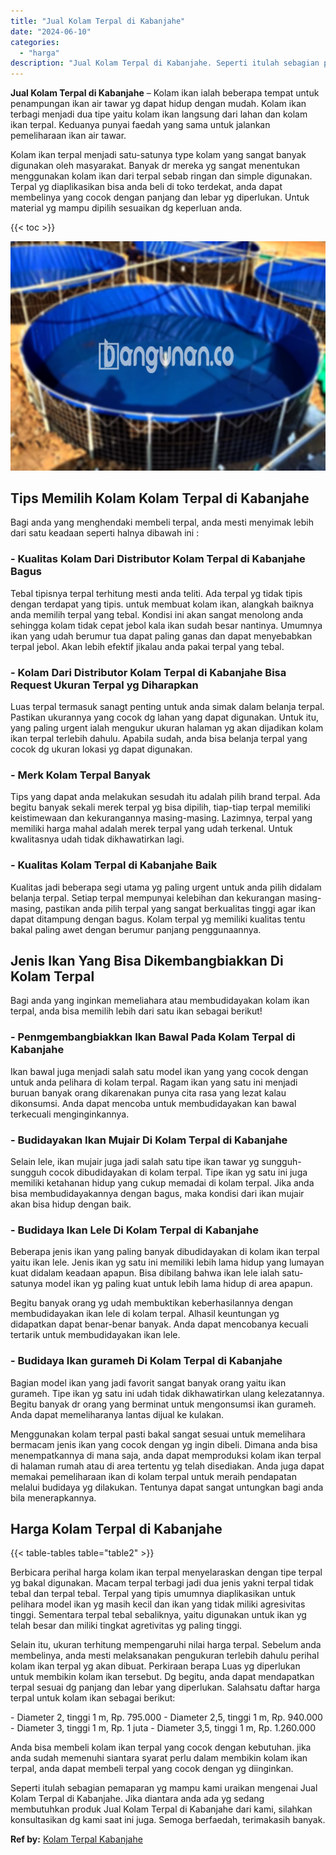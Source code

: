 ```yaml
---
title: "Jual Kolam Terpal di Kabanjahe"
date: "2024-06-10"
categories: 
  - "harga"
description: "Jual Kolam Terpal di Kabanjahe. Seperti itulah sebagian pemaparan yg mampu kami uraikan mengenai Jual Kolam Terpal di Kabanjahe. Jika diantara anda ada yg se..."
---
```


**Jual Kolam Terpal di Kabanjahe** – Kolam ikan ialah beberapa tempat untuk penampungan ikan air tawar yg dapat hidup dengan mudah. Kolam ikan terbagi menjadi dua tipe yaitu kolam ikan langsung dari lahan dan kolam ikan terpal. Keduanya punyai faedah yang sama untuk jalankan pemeliharaan ikan air tawar.

Kolam ikan terpal menjadi satu-satunya type kolam yang sangat banyak digunakan oleh masyarakat. Banyak dr mereka yg sangat menentukan menggunakan kolam ikan dari terpal sebab ringan dan simple digunakan. Terpal yg diaplikasikan bisa anda beli di toko terdekat, anda dapat membelinya yang cocok dengan panjang dan lebar yg diperlukan. Untuk material yg mampu dipilih sesuaikan dg keperluan anda.

{{< toc >}}

![Jual Kolam Terpal di Kabanjahe](/images/jual-kolam-terpal-03.png)

## Tips Memilih Kolam Kolam Terpal di Kabanjahe

Bagi anda yang menghendaki membeli terpal, anda mesti menyimak lebih dari satu keadaan seperti halnya dibawah ini :

### \- Kualitas Kolam Dari Distributor Kolam Terpal di Kabanjahe Bagus

Tebal tipisnya terpal terhitung mesti anda teliti. Ada terpal yg tidak tipis dengan terdapat yang tipis. untuk membuat kolam ikan, alangkah baiknya anda memilih terpal yang tebal. Kondisi ini akan sangat menolong anda sehingga kolam tidak cepat jebol kala ikan sudah besar nantinya. Umumnya ikan yang udah berumur tua dapat paling ganas dan dapat menyebabkan terpal jebol. Akan lebih efektif jikalau anda pakai terpal yang tebal.

### \- Kolam Dari Distributor Kolam Terpal di Kabanjahe Bisa Request Ukuran Terpal yg Diharapkan

Luas terpal termasuk sanagt penting untuk anda simak dalam belanja terpal. Pastikan ukurannya yang cocok dg lahan yang dapat digunakan. Untuk itu, yang paling urgent ialah mengukur ukuran halaman yg akan dijadikan kolam ikan terpal terlebih dahulu. Apabila sudah, anda bisa belanja terpal yang cocok dg ukuran lokasi yg dapat digunakan.

### \- Merk Kolam Terpal Banyak

Tips yang dapat anda melakukan sesudah itu adalah pilih brand terpal. Ada begitu banyak sekali merek terpal yg bisa dipilih, tiap-tiap terpal memiliki keistimewaan dan kekurangannya masing-masing. Lazimnya, terpal yang memiliki harga mahal adalah merek terpal yang udah terkenal. Untuk kwalitasnya udah tidak dikhawatirkan lagi.

### \- Kualitas Kolam Terpal di Kabanjahe Baik

Kualitas jadi beberapa segi utama yg paling urgent untuk anda pilih didalam belanja terpal. Setiap terpal mempunyai kelebihan dan kekurangan masing-masing, pastikan anda pilih terpal yang sangat berkualitas tinggi agar ikan dapat ditampung dengan bagus. Kolam terpal yg memiliki kualitas tentu bakal paling awet dengan berumur panjang penggunaannya.

## Jenis Ikan Yang Bisa Dikembangbiakkan Di Kolam Terpal

Bagi anda yang inginkan memeliahara atau membudidayakan kolam ikan terpal, anda bisa memilih lebih dari satu ikan sebagai berikut!

### \- Penmgembangbiakkan Ikan Bawal Pada Kolam Terpal di Kabanjahe

Ikan bawal juga menjadi salah satu model ikan yang yang cocok dengan untuk anda pelihara di kolam terpal. Ragam ikan yang satu ini menjadi buruan banyak orang dikarenakan punya cita rasa yang lezat kalau dikonsumsi. Anda dapat mencoba untuk membudidayakan kan bawal terkecuali menginginkannya.

### \- Budidayakan Ikan Mujair Di Kolam Terpal di Kabanjahe

Selain lele, ikan mujair juga jadi salah satu tipe ikan tawar yg sungguh-sungguh cocok dibudidayakan di kolam terpal. Tipe ikan yg satu ini juga memiliki ketahanan hidup yang cukup memadai di kolam terpal. Jika anda bisa membudidayakannya dengan bagus, maka kondisi dari ikan mujair akan bisa hidup dengan baik.

### \- Budidaya Ikan Lele Di Kolam Terpal di Kabanjahe

Beberapa jenis ikan yang paling banyak dibudidayakan di kolam ikan terpal yaitu ikan lele. Jenis ikan yg satu ini memiliki lebih lama hidup yang lumayan kuat didalam keadaan apapun. Bisa dibilang bahwa ikan lele ialah satu-satunya model ikan yg paling kuat untuk lebih lama hidup di area apapun.

Begitu banyak orang yg udah membuktikan keberhasilannya dengan membudidayakan ikan lele di kolam terpal. Alhasil keuntungan yg didapatkan dapat benar-benar banyak. Anda dapat mencobanya kecuali tertarik untuk membudidayakan ikan lele.

### \- Budidaya Ikan gurameh Di Kolam Terpal di Kabanjahe

Bagian model ikan yang jadi favorit sangat banyak orang yaitu ikan gurameh. Tipe ikan yg satu ini udah tidak dikhawatirkan ulang kelezatannya. Begitu banyak dr orang yang berminat untuk mengonsumsi ikan gurameh. Anda dapat memeliharanya lantas dijual ke kulakan.

Menggunakan kolam terpal pasti bakal sangat sesuai untuk memelihara bermacam jenis ikan yang cocok dengan yg ingin dibeli. Dimana anda bisa menempatkannya di mana saja, anda dapat memproduksi kolam ikan terpal di halaman rumah atau di area tertentu yg telah disediakan. Anda juga dapat memakai pemeliharaan ikan di kolam terpal untuk meraih pendapatan melalui budidaya yg dilakukan. Tentunya dapat sangat untungkan bagi anda bila menerapkannya.

## Harga Kolam Terpal di Kabanjahe

{{< table-tables table="table2" >}}

Berbicara perihal harga kolam ikan terpal menyelaraskan dengan tipe terpal yg bakal digunakan. Macam terpal terbagi jadi dua jenis yakni terpal tidak tebal dan terpal tebal. Terpal yang tipis umumnya diaplikasikan untuk pelihara model ikan yg masih kecil dan ikan yang tidak miliki agresivitas tinggi. Sementara terpal tebal sebaliknya, yaitu digunakan untuk ikan yg telah besar dan miliki tingkat agretivitas yg paling tinggi.

Selain itu, ukuran terhitung mempengaruhi nilai harga terpal. Sebelum anda membelinya, anda mesti melaksanakan pengukuran terlebih dahulu perihal kolam ikan terpal yg akan dibuat. Perkiraan berapa Luas yg diperlukan untuk membikin kolam ikan tersebut. Dg begitu, anda dapat mendapatkan terpal sesuai dg panjang dan lebar yang diperlukan. Salahsatu daftar harga terpal untuk kolam ikan sebagai berikut:

\- Diameter 2, tinggi 1 m, Rp. 795.000 - Diameter 2,5, tinggi 1 m, Rp. 940.000 - Diameter 3, tinggi 1 m, Rp. 1 juta - Diameter 3,5, tinggi 1 m, Rp. 1.260.000

Anda bisa membeli kolam ikan terpal yang cocok dengan kebutuhan. jika anda sudah memenuhi siantara syarat perlu dalam membikin kolam ikan terpal, anda dapat membeli terpal yang cocok dengan yg diinginkan.

Seperti itulah sebagian pemaparan yg mampu kami uraikan mengenai Jual Kolam Terpal di Kabanjahe. Jika diantara anda ada yg sedang membutuhkan produk Jual Kolam Terpal di Kabanjahe dari kami, silahkan konsultasikan dg kami saat ini juga. Semoga berfaedah, terimakasih banyak.

**Ref by:** [Kolam Terpal Kabanjahe](https://id.wikipedia.org/wiki/Kolam)
